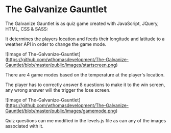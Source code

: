 <h1>The Galvanize Gauntlet</h1>

The Galvanize Gauntlet is as quiz game created with JavaScript, JQuery, HTML, CSS & SASS: 

It determines the players location and feeds their longitude and latitude to a weather API in order to change the game mode.

![Image of The-Galvanize-Gauntlet]
(https://github.com/wthomasdevelopment/The-Galvanize-Gauntlet/blob/master/public/images/startscreen.png)


There are 4 game modes based on the temperature at the player's location. 

The player has to correctly answer 8 questions to make it to the win screen, any wrong answer will the trigger the lose screen.

![Image of The-Galvanize-Gauntlet]
(https://github.com/wthomasdevelopment/The-Galvanize-Gauntlet/blob/master/public/images/gamemode.png)




Quiz questions can me modified in the levels.js file as can any of the images associated with it.
